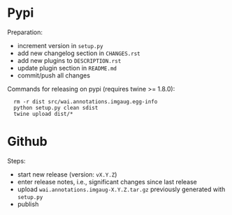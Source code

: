 Pypi
====

Preparation:
* increment version in `setup.py`
* add new changelog section in `CHANGES.rst`
* add new plugins to `DESCRIPTION.rst`  
* update plugin section in `README.md`
* commit/push all changes

Commands for releasing on pypi (requires twine >= 1.8.0):

```
  rm -r dist src/wai.annotations.imgaug.egg-info
  python setup.py clean sdist
  twine upload dist/*
```


Github
======

Steps:
* start new release (version: `vX.Y.Z`)
* enter release notes, i.e., significant changes since last release
* upload `wai.annotations.imgaug-X.Y.Z.tar.gz` previously generated with `setup.py`
* publish

